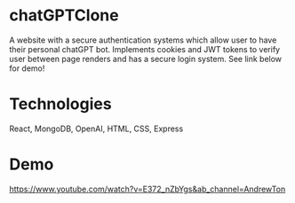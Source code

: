 # chatGPTClone

A website with a secure authentication systems which allow user to have their personal chatGPT bot. Implements cookies and JWT tokens to verify user between page renders and has a secure login system. See link below for demo!

# Technologies

React, MongoDB, OpenAI, HTML, CSS, Express

# Demo

https://www.youtube.com/watch?v=E372_nZbYgs&ab_channel=AndrewTon
